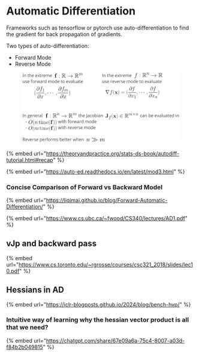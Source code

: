 # Automatic Differentiation

Frameworks such as tensorflow or pytorch use auto-differentiation to find the gradient for back propagation of gradients.

Two types of auto-differentiation:

* Forward Mode
* Reverse Mode

<figure><img src="../.gitbook/assets/image (1) (1) (1) (1) (1).png" alt=""><figcaption></figcaption></figure>

{% embed url="https://theoryandpractice.org/stats-ds-book/autodiff-tutorial.html#recap" %}

{% embed url="https://auto-ed.readthedocs.io/en/latest/mod3.html" %}

### Concise Comparison of Forward vs Backward Model

{% embed url="https://liqimai.github.io/blog/Forward-Automatic-Differentiation/" %}

{% embed url="https://www.cs.ubc.ca/~fwood/CS340/lectures/AD1.pdf" %}

## vJp and backward pass

{% embed url="https://www.cs.toronto.edu/~rgrosse/courses/csc321_2018/slides/lec10.pdf" %}

## Hessians in AD

{% embed url="https://iclr-blogposts.github.io/2024/blog/bench-hvp/" %}

### Intuitive way of learning why the hessian vector product is all that we need?&#x20;



{% embed url="https://chatgpt.com/share/67e09a6a-75c4-8007-a03d-f84b2b049815" %}
